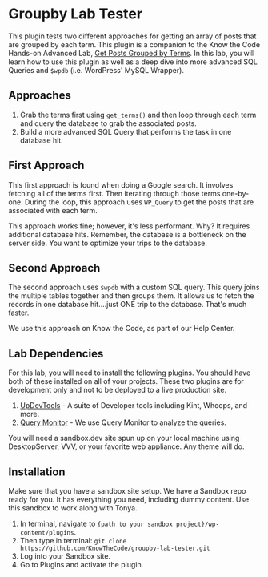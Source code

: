 # Groupby Lab Tester

This plugin tests two different approaches for getting an array of posts that are grouped by each term.  This plugin is a companion to the Know the Code Hands-on Advanced Lab, [Get Posts Grouped by Terms](https://knowthecode.io/labs/get-posts-by-terms).  In this lab, you will learn how to use this plugin as well as a deep dive into more advanced SQL Queries and `$wpdb` (i.e. WordPress' MySQL Wrapper).

## Approaches

1. Grab the terms first using `get_terms()` and then loop through each term and query the database to grab the associated posts.
2. Build a more advanced SQL Query that performs the task in one database hit.

## First Approach

This first approach is found when doing a Google search.  It involves fetching all of the terms first.  Then iterating through those terms one-by-one.  During the loop, this approach uses `WP_Query` to get the posts that are associated with each term.

This approach works fine; however, it's less performant. Why?  It requires additional database hits.  Remember, the database is a bottleneck on the server side.  You want to optimize your trips to the database.

## Second Approach

The second approach uses `$wpdb` with a custom SQL query.  This query joins the multiple tables together and then groups them.  It allows us to fetch the records in one database hit....just ONE trip to the database.  That's much faster.

We use this approach on Know the Code, as part of our Help Center. 

## Lab Dependencies

For this lab, you will need to install the following plugins. You should have both of these installed on all of your projects.  These two plugins are for development only and not to be deployed to a live production site.

1. [UpDevTools](https://github.com/KnowTheCode/UpDevTools) - A suite of Developer tools including Kint, Whoops, and more.
2. [Query Monitor]() - We use Query Monitor to analyze the queries.

You will need a sandbox.dev site spun up on your local machine using DesktopServer, VVV, or your favorite web appliance.  Any theme will do.

## Installation

Make sure that you have a sandbox site setup.  We have a Sandbox repo ready for you.  It has everything you need, including dummy content. Use this sandbox to work along with Tonya.

1. In terminal, navigate to `{path to your sandbox project}/wp-content/plugins`.
2. Then type in terminal: `git clone https://github.com/KnowTheCode/groupby-lab-tester.git`
3. Log into your Sandbox site.
4. Go to Plugins and activate the plugin.